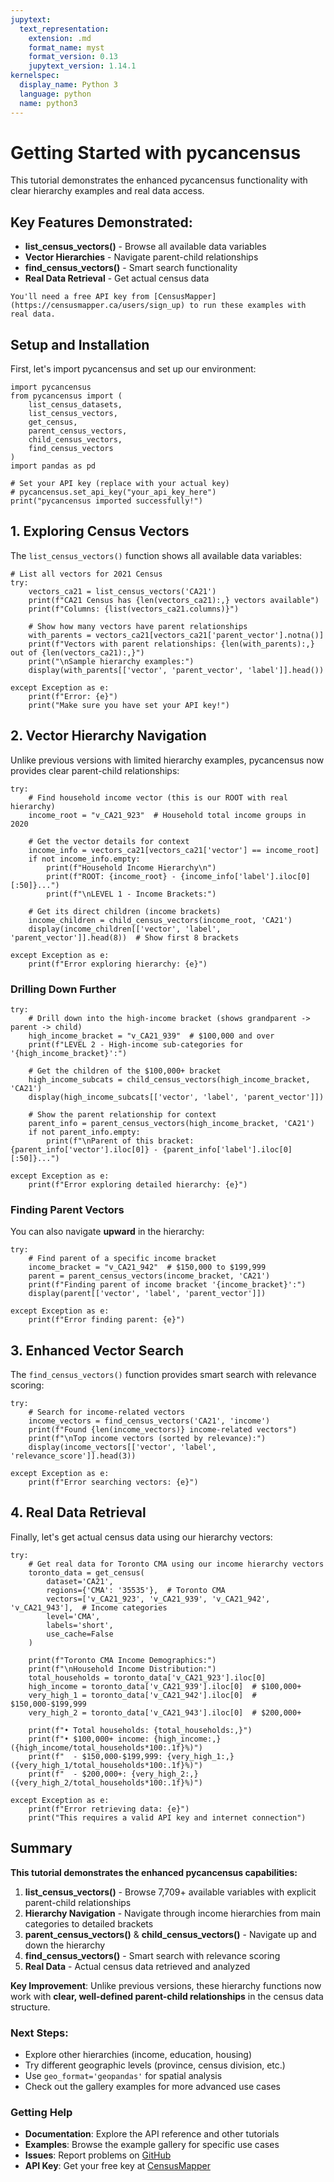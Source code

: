 ```yaml
---
jupytext:
  text_representation:
    extension: .md
    format_name: myst
    format_version: 0.13
    jupytext_version: 1.14.1
kernelspec:
  display_name: Python 3
  language: python
  name: python3
---
```


# Getting Started with pycancensus

This tutorial demonstrates the enhanced pycancensus functionality with clear hierarchy examples and real data access.

## Key Features Demonstrated:
- **list_census_vectors()** - Browse all available data variables
- **Vector Hierarchies** - Navigate parent-child relationships
- **find_census_vectors()** - Smart search functionality
- **Real Data Retrieval** - Get actual census data

```{note}
You'll need a free API key from [CensusMapper](https://censusmapper.ca/users/sign_up) to run these examples with real data.
```

## Setup and Installation

First, let's import pycancensus and set up our environment:

```{code-cell} python
import pycancensus
from pycancensus import (
    list_census_datasets, 
    list_census_vectors, 
    get_census,
    parent_census_vectors,
    child_census_vectors,
    find_census_vectors
)
import pandas as pd

# Set your API key (replace with your actual key)
# pycancensus.set_api_key("your_api_key_here")
print("pycancensus imported successfully!")
```

## 1. Exploring Census Vectors

The `list_census_vectors()` function shows all available data variables:

```{code-cell} python
# List all vectors for 2021 Census
try:
    vectors_ca21 = list_census_vectors('CA21')
    print(f"CA21 Census has {len(vectors_ca21):,} vectors available")
    print(f"Columns: {list(vectors_ca21.columns)}")

    # Show how many vectors have parent relationships
    with_parents = vectors_ca21[vectors_ca21['parent_vector'].notna()]
    print(f"Vectors with parent relationships: {len(with_parents):,} out of {len(vectors_ca21):,}")
    print("\nSample hierarchy examples:")
    display(with_parents[['vector', 'parent_vector', 'label']].head())
    
except Exception as e:
    print(f"Error: {e}")
    print("Make sure you have set your API key!")
```

## 2. Vector Hierarchy Navigation

Unlike previous versions with limited hierarchy examples, pycancensus now provides clear parent-child relationships:

```{code-cell} python
try:
    # Find household income vector (this is our ROOT with real hierarchy)
    income_root = "v_CA21_923"  # Household total income groups in 2020
    
    # Get the vector details for context
    income_info = vectors_ca21[vectors_ca21['vector'] == income_root]
    if not income_info.empty:
        print(f"Household Income Hierarchy\n")
        print(f"ROOT: {income_root} - {income_info['label'].iloc[0][:50]}...")
        print(f"\nLEVEL 1 - Income Brackets:")
    
    # Get its direct children (income brackets)
    income_children = child_census_vectors(income_root, 'CA21')
    display(income_children[['vector', 'label', 'parent_vector']].head(8))  # Show first 8 brackets
    
except Exception as e:
    print(f"Error exploring hierarchy: {e}")
```

### Drilling Down Further

```{code-cell} python
try:
    # Drill down into the high-income bracket (shows grandparent -> parent -> child)
    high_income_bracket = "v_CA21_939"  # $100,000 and over
    print(f"LEVEL 2 - High-income sub-categories for '{high_income_bracket}':")

    # Get the children of the $100,000+ bracket
    high_income_subcats = child_census_vectors(high_income_bracket, 'CA21')
    display(high_income_subcats[['vector', 'label', 'parent_vector']])

    # Show the parent relationship for context
    parent_info = parent_census_vectors(high_income_bracket, 'CA21')
    if not parent_info.empty:
        print(f"\nParent of this bracket: {parent_info['vector'].iloc[0]} - {parent_info['label'].iloc[0][:50]}...")
    
except Exception as e:
    print(f"Error exploring detailed hierarchy: {e}")
```

### Finding Parent Vectors

You can also navigate **upward** in the hierarchy:

```{code-cell} python
try:
    # Find parent of a specific income bracket
    income_bracket = "v_CA21_942"  # $150,000 to $199,999
    parent = parent_census_vectors(income_bracket, 'CA21')
    print(f"Finding parent of income bracket '{income_bracket}':")
    display(parent[['vector', 'label', 'parent_vector']])
    
except Exception as e:
    print(f"Error finding parent: {e}")
```

## 3. Enhanced Vector Search

The `find_census_vectors()` function provides smart search with relevance scoring:

```{code-cell} python
try:
    # Search for income-related vectors
    income_vectors = find_census_vectors('CA21', 'income')
    print(f"Found {len(income_vectors)} income-related vectors")
    print(f"\nTop income vectors (sorted by relevance):")
    display(income_vectors[['vector', 'label', 'relevance_score']].head(3))
    
except Exception as e:
    print(f"Error searching vectors: {e}")
```

## 4. Real Data Retrieval

Finally, let's get actual census data using our hierarchy vectors:

```{code-cell} python
try:
    # Get real data for Toronto CMA using our income hierarchy vectors
    toronto_data = get_census(
        dataset='CA21',
        regions={'CMA': '35535'},  # Toronto CMA
        vectors=['v_CA21_923', 'v_CA21_939', 'v_CA21_942', 'v_CA21_943'],  # Income categories
        level='CMA',
        labels='short',
        use_cache=False
    )
    
    print(f"Toronto CMA Income Demographics:")
    print(f"\nHousehold Income Distribution:")
    total_households = toronto_data['v_CA21_923'].iloc[0]
    high_income = toronto_data['v_CA21_939'].iloc[0]  # $100,000+
    very_high_1 = toronto_data['v_CA21_942'].iloc[0]  # $150,000-$199,999
    very_high_2 = toronto_data['v_CA21_943'].iloc[0]  # $200,000+
    
    print(f"• Total households: {total_households:,}")
    print(f"• $100,000+ income: {high_income:,} ({high_income/total_households*100:.1f}%)")
    print(f"  - $150,000-$199,999: {very_high_1:,} ({very_high_1/total_households*100:.1f}%)")
    print(f"  - $200,000+: {very_high_2:,} ({very_high_2/total_households*100:.1f}%)")
    
except Exception as e:
    print(f"Error retrieving data: {e}")
    print("This requires a valid API key and internet connection")
```

## Summary

**This tutorial demonstrates the enhanced pycancensus capabilities:**

1. **list_census_vectors()** - Browse 7,709+ available variables with explicit parent-child relationships
2. **Hierarchy Navigation** - Navigate through income hierarchies from main categories to detailed brackets
3. **parent_census_vectors()** & **child_census_vectors()** - Navigate up and down the hierarchy
4. **find_census_vectors()** - Smart search with relevance scoring 
5. **Real Data** - Actual census data retrieved and analyzed

**Key Improvement**: Unlike previous versions, these hierarchy functions now work with **clear, well-defined parent-child relationships** in the census data structure.

### Next Steps:
- Explore other hierarchies (income, education, housing)
- Try different geographic levels (province, census division, etc.)
- Use `geo_format='geopandas'` for spatial analysis
- Check out the gallery examples for more advanced use cases

### Getting Help

- **Documentation**: Explore the API reference and other tutorials
- **Examples**: Browse the example gallery for specific use cases
- **Issues**: Report problems on [GitHub](https://github.com/dshkol/pycancensus/issues)
- **API Key**: Get your free key at [CensusMapper](https://censusmapper.ca/users/sign_up)